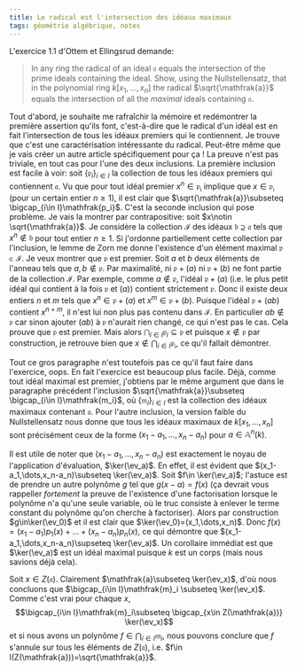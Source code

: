 ```yaml
---
title: Le radical est l'intersection des idéaux maximaux
tags: géométrie algébrique, notes
---
```


$\DeclareMathOperator{\ev}{ev}$
L'exercice 1.1 d'Ottem et Ellingsrud demande:

> In any ring the radical of an ideal $\mathfrak{a}$ equals the intersection of the prime ideals containing the ideal. Show, using the Nullstellensatz, that in the polynomial ring $k[x_1,\dots,x_n]$ the radical $\sqrt{\mathfrak{a}}$ equals the intersection of all the *maximal* ideals containing $\mathfrak{a}$.

Tout d'abord, je souhaite me rafraîchir la mémoire et redémontrer la première assertion qu'ils font, c'est-à-dire que le radical d'un idéal est en fait l'intersection de tous les idéaux premiers qui le contiennent. Je trouve que c'est une caractérisation intéressante du radical. Peut-être même que je vais créer un autre article spécifiquement pour ça ! La preuve n'est pas triviale, en tout cas pour l'une des deux inclusions.
La première inclusion est facile à voir: soit $\{\mathfrak{p}_i\}_{i\in I}$ la collection de tous les idéaux premiers qui contiennent $\mathfrak{a}$. Vu que pour tout idéal premier $x^n \in \mathfrak{p_i}$ implique que $x\in\mathfrak{p_i}$ (pour un certain entier $n\geq 1$), il est clair que $\sqrt{\mathfrak{a}}\subseteq \bigcap_{i\in I}\mathfrak{p_i}$.
C'est la seconde inclusion qui pose problème. Je vais la montrer par contrapositive: soit $x\notin \sqrt{\mathfrak{a}}$. Je considère la collection $\mathcal{I}$ des idéaux $\mathfrak{b}\supseteq \mathfrak{a}$ tels que $x^n\notin\mathfrak{b}$ pour tout entier $n\geq 1$.
Si j'ordonne partiellement cette collection par l'inclusion, le lemme de Zorn me donne l'existence d'un élément maximal $\mathfrak{p}\in\mathcal{I}$. Je veux montrer que $\mathfrak{p}$ est premier. Soit $a$ et $b$ deux éléments de l'anneau tels que $a,b\notin \mathfrak{p}$. Par maximalité, ni $\mathfrak{p}+(a)$ ni $\mathfrak{p}+(b)$ ne font partie de la collection $\mathcal{I}$. Par exemple, comme $a\notin \mathfrak{p}$, l'idéal $\mathfrak{p}+(a)$ (i.e. le plus petit idéal qui contient à la fois $\mathfrak{p}$ et $(a)$) contient strictement $\mathfrak{p}$. Donc il existe deux entiers $n$ et $m$ tels que $x^n\in \mathfrak{p}+(a)$ et $x^m\in\mathfrak{p}+(b)$. Puisque l'idéal $\mathfrak{p}+(ab)$ contient $x^{n+m}$, il n'est lui non plus pas contenu dans $\mathcal{I}$. En particulier $ab\notin\mathfrak{p}$ car sinon ajouter $(ab)$ à $\mathfrak{p}$ n'aurait rien changé, ce qui n'est pas le cas. Cela prouve que $\mathfrak{p}$ est premier. Mais alors $\bigcap_{i\in I}\mathfrak{p}_i\subseteq \mathfrak{p}$ et puisque $x\notin \mathfrak{p}$ par construction, je retrouve bien que $x\notin\bigcap_{i\in I}\mathfrak{p_i}$, ce qu'il fallait démontrer.

Tout ce gros paragraphe n'est toutefois pas ce qu'il faut faire dans l'exercice, oops. En fait l'exercice est beaucoup plus facile. Déjà, comme tout idéal maximal est premier, j'obtiens par le même argument que dans le paragraphe précédent l'inclusion $\sqrt{\mathfrak{a}}\subseteq \bigcap_{i\in I}\mathfrak{m_i}$, où $\{\mathfrak{m}_i\}_{i\in I}$ est la collection des idéaux maximaux contenant $\mathfrak{a}$.
Pour l'autre inclusion, la version faible du Nullstellensatz nous donne que tous les idéaux maximaux de $k[x_1,\dots,x_n]$ sont précisément ceux de la forme $(x_1-a_1,\dots,x_n-a_n)$ pour $a\in \mathbb{A}^n(k)$.

Il est utile de noter que $(x_1-a_1,\dots,x_n-a_n)$ est exactement le noyau de l'application d'évaluation, $\ker(\ev_a)$. En effet, il est évident que $(x_1-a_1,\dots,x_n-a_n)\subseteq \ker(\ev_a)$. Soit $f\in \ker(\ev_a)$; l'astuce est de prendre un autre polynôme $g$ tel que $g(x-a)=f(x)$ (ça devrait vous rappeller *fortement* la preuve de l'existence d'une factorisation lorsque le polynôme n'a qu'une seule variable, où le truc consiste à enlever le terme constant du polynôme qu'on cherche à factoriser). Alors par construction $g\in\ker(\ev_0)$ et il est clair que $\ker(\ev_0)=(x_1,\dots,x_n)$. Donc $f(x)=(x_1-a_1)p_1(x)+\dots+(x_n-a_n)p_n(x)$, ce qui démontre que $(x_1-a_1,\dots,x_n-a_n)\supseteq \ker(\ev_a)$. Un corollaire immédiat est que $\ker(\ev_a)$ est un idéal maximal puisque $k$ est un corps (mais nous savions déjà cela).

Soit $x\in Z(\mathfrak{a})$. Clairement $\mathfrak{a}\subseteq \ker(\ev_x)$, d'où nous concluons que $\bigcap_{i\in I}\mathfrak{m}_i \subseteq \ker(\ev_x)$. Comme c'est vrai pour chaque $x$,
$$\bigcap_{i\in I}\mathfrak{m}_i\subseteq \bigcap_{x\in Z(\mathfrak{a})} \ker(\ev_x)$$
et si nous avons un polynôme $f\in \bigcap_{i\in I}\mathfrak{m}_i$, nous pouvons conclure que $f$ s'annule sur tous les éléments de $Z(\mathfrak{a})$, i.e. $f\in I(Z(\mathfrak{a}))=\sqrt{\mathfrak{a}}$.

